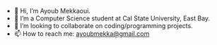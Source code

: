 - 👋 Hi, I’m Ayoub Mekkaoui.
- 👀 I’m a Computer Science student at Cal State University, East Bay.
- 💞️ I’m looking to collaborate on coding/programming projects.
- 📫 How to reach me: ayoubmekka@gmail.com 

<!---
Ayoub-Mekkaoui/Ayoub-Mekkaoui is a ✨ special ✨ repository because its `README.md` (this file) appears on your GitHub profile.
You can click the Preview link to take a look at your changes.
--->
